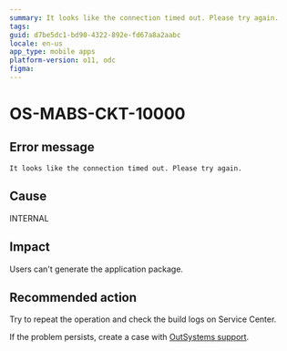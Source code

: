```yaml
---
summary: It looks like the connection timed out. Please try again.
tags:
guid: d7be5dc1-bd90-4322-892e-fd67a8a2aabc
locale: en-us
app_type: mobile apps
platform-version: o11, odc
figma:
---
```


# OS-MABS-CKT-10000

## Error message

`It looks like the connection timed out. Please try again.`

## Cause

INTERNAL

## Impact

Users can't generate the application package.

## Recommended action

Try to repeat the operation and check the build logs on Service Center.

If the problem persists, create a case with [OutSystems support](https://www.outsystems.com/support/portal/open-support-case?ErrorCode=OS-MABS-CKT-10000).
